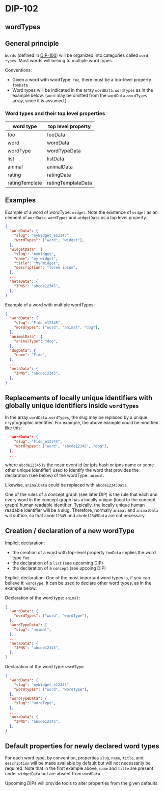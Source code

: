 DIP-102
======

wordTypes
------------------------------

## General principle

`Words` (defined in [DIP-100](100.md)) will be organized into categories called `word types`. Most words will belong to multiple word types.

Conventions:
- Given a word with wordType: `foo`, there must be a top-level property `fooData`
- Word types will be indicated in the array `wordData.wordTypes` as in the example below. (`word` may be omitted from the `wordData.wordTypes` array, since it is assumed.)

### Word types and their top level properties

| word type | top level property |
| ----- | ----- |
| foo | fooData |
| word | wordData |
| wordType | wordTypeData |
| list | listData |
| animal | animalData |
| rating | ratingData |
| ratingTemplate | ratingTemplateData |

## Examples

Example of a word of wordType: `widget`. Note the existence of `widget` as an element of `wordData.wordTypes` and `widgetData` as a top level property.

```json
{
  "wordData": {
    "slug": "myWidget_e12345",
    "wordTypes": ["word", "widget"],
  },
  "widgetData": {
    "slug": "myWidget",
    "name": "my widget",
    "title": "My Widget",
    "description": "lorem ipsum",
  },
  ...
  "metaData": {
    "IPNS": "abcde12345",
  },
}
```

Example of a word with multiple wordTypes:

```json
{
  "wordData": {
    "slug": "Fido_e12345",
    "wordTypes": ["word", "animal", "dog"],
  },
  "animalData": {
    "animalType": "dog",
  },
  "dogData": {
    "name": "Fido",
  },
  ...
  "metaData": {
    "IPNS": "abcde12345",
  },
}
```

## Replacements of locally unique identifiers with globally unique identifiers inside `wordTypes`

In the array `wordData.wordTypes`, the slug may be replaced by a unique cryptographic identifier. For example, the above example could be modified like this:

```json
  "wordData": {
    "slug": "Fido_e12345",
    "wordTypes": ["word", "abcde12345", "dog"],
  },
  ...
```

where `abcde12345` is the nostr event id (or ipfs hash or ipns name or some other unique identifier) used to identify the word that provides the declaration (see below) of the wordType: `animal`.

Likewise, `animalData` could be replaced with `abcde12345Data`.

One of the rules of a concept graph (see later DIP) is the rule that each and every word in the concept graph has a locally unique (local to the concept graph) human readable identifier. Typically, the locally unique human readable identifier will be a slug. Therefore, normally `animal` and `animalData` will suffice, so that `abcde12345` and `abcde12345Data` are not necessary.

## Creation / declaration of a new wordType

Implicit declaration:
- the creation of a word with top-level property `fooData` implies the word type `foo`.
- the declaration of a `list` (see upcoming DIP)
- the declaration of a `concept` (see upcoing DIP)

Explicit declaration:
One of the most important word types is, if you can believe it: `wordType`. It can be used to declare other word types, as in the example below:

Declaration of the word type: `animal`:

```json
{
  "wordData": {
    "wordTypes": ["word", "wordType"],
  },
  "wordTypeData": {
    "slug": "animal",
  },
  ...
  "metaData": {
    "IPNS": "abcde12345",
  },
}
```

Declaration of the word type: `wordType`:

```json
{
  "wordData": {
    "slug": "myWidget_e12345",
    "wordTypes": ["word", "wordType"],
  },
  "wordTypeData": {
    "slug": "wordType",
  },
  ...
  "metaData": {
    "IPNS": "abcde12345",
  },
}
```

## Default properties for newly declared word types

For each word type, by convention, properties `slug`, `name`, `title`, and `description` will be made available by default but will not necessarily be required. Note that in the first example above, `name` and `title` are present under `widgetData` but are absent from `wordData`.

Upcoming DIPs will provide tools to alter properties from the given defaults.



